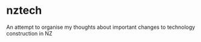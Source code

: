 # nztech
An attempt to organise my thoughts about important changes to technology construction in NZ
